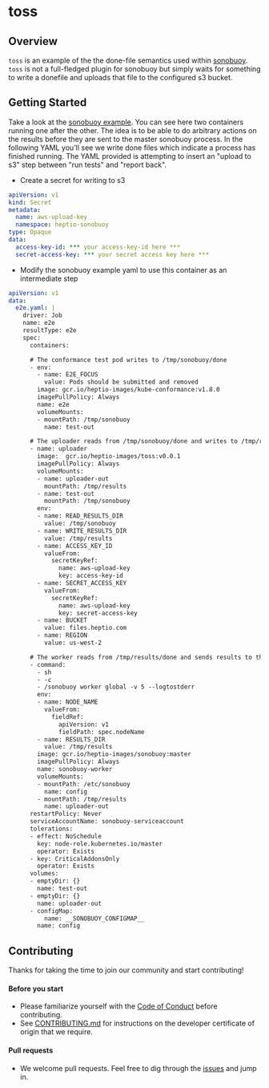 # toss

## Overview

`toss` is an example of the the done-file semantics used within [sonobuoy][1].
`toss` is not a full-fledged plugin for sonobuoy but simply waits for something to write a donefile
and uploads that file to the configured s3 bucket.

## Getting Started

Take a look at the [sonobuoy example][2]. You can see here two containers running one after the other.
The idea is to be able to do arbitrary actions on the results before they are sent to the master sonobuoy process.
In the following YAML you'll see we write done files which indicate a process has finished running. The YAML
provided is attempting to insert an "upload to s3" step between "run tests" and "report back".

* Create a secret for writing to s3

```yaml
apiVersion: v1
kind: Secret
metadata:
  name: aws-upload-key
  namespace: heptio-sonobuoy
type: Opaque
data:
  access-key-id: *** your access-key-id here ***
  secret-access-key: *** your secret access key here ***
```

* Modify the sonobuoy example yaml to use this container as an intermediate step

```yaml
apiVersion: v1
data:
  e2e.yaml: |
    driver: Job
    name: e2e
    resultType: e2e
    spec:
      containers:

      # The conformance test pod writes to /tmp/sonobuoy/done
      - env:
        - name: E2E_FOCUS
          value: Pods should be submitted and removed
        image: gcr.io/heptio-images/kube-conformance:v1.8.0
        imagePullPolicy: Always
        name: e2e
        volumeMounts:
        - mountPath: /tmp/sonobuoy
          name: test-out

      # The uploader reads from /tmp/sonobuoy/done and writes to /tmp/results/done
      - name: uploader
        image:  gcr.io/heptio-images/toss:v0.0.1
        imagePullPolicy: Always
        volumeMounts:
        - name: uploader-out
          mountPath: /tmp/results
        - name: test-out
          mountPath: /tmp/sonobuoy
        env:
        - name: READ_RESULTS_DIR
          value: /tmp/sonobuoy
        - name: WRITE_RESULTS_DIR
          value: /tmp/results
        - name: ACCESS_KEY_ID
          valueFrom:
            secretKeyRef:
              name: aws-upload-key
              key: access-key-id
        - name: SECRET_ACCESS_KEY
          valueFrom:
            secretKeyRef:
              name: aws-upload-key
              key: secret-access-key
        - name: BUCKET
          value: files.heptio.com
        - name: REGION
          value: us-west-2

      # The worker reads from /tmp/results/done and sends results to the master
      - command:
        - sh
        - -c
        - /sonobuoy worker global -v 5 --logtostderr
        env:
        - name: NODE_NAME
          valueFrom:
            fieldRef:
              apiVersion: v1
              fieldPath: spec.nodeName
        - name: RESULTS_DIR
          value: /tmp/results
        image: gcr.io/heptio-images/sonobuoy:master
        imagePullPolicy: Always
        name: sonobuoy-worker
        volumeMounts:
        - mountPath: /etc/sonobuoy
          name: config
        - mountPath: /tmp/results
          name: uploader-out
      restartPolicy: Never
      serviceAccountName: sonobuoy-serviceaccount
      tolerations:
      - effect: NoSchedule
        key: node-role.kubernetes.io/master
        operator: Exists
      - key: CriticalAddonsOnly
        operator: Exists
      volumes:
      - emptyDir: {}
        name: test-out
      - emptyDir: {}
        name: uploader-out
      - configMap:
          name: __SONOBUOY_CONFIGMAP__
        name: config
```

## Contributing

Thanks for taking the time to join our community and start contributing!

#### Before you start

* Please familiarize yourself with the [Code of
Conduct][12] before contributing.
* See [CONTRIBUTING.md][11] for instructions on the
developer certificate of origin that we require.

#### Pull requests

* We welcome pull requests. Feel free to dig through the [issues][10] and jump in.

[1]: https://github.com/heptio/sonobuoy/
[2]: https://github.com/heptio/sonobuoy/blob/master/examples/quickstart.yaml#L113
[10]: https://github.com/heptiolabs/toss/issues
[11]: /CONTRIBUTING.md
[12]: /CODE_OF_CONDUCT.md
